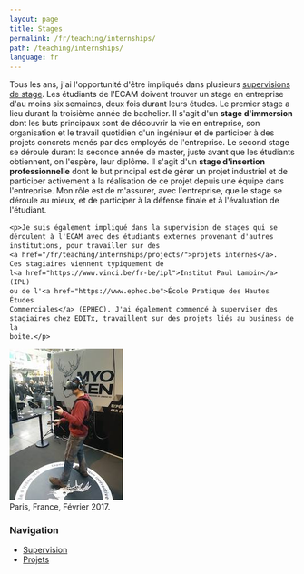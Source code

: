 ```yaml
---
layout: page
title: Stages
permalink: /fr/teaching/internships/
path: /teaching/internships/
language: fr
---
```


<div class="page-col-wrapper">
  <div class="page-col page-col-1">
    <p>Tous les ans, j'ai l'opportunité d'être impliqués dans plusieurs
    <a href="/fr/teaching/internships/supervision/">supervisions de stage</a>.
    Les étudiants de l'ECAM doivent trouver un stage en entreprise d'au moins
    six semaines, deux fois durant leurs études. Le premier stage a lieu durant
    la troisième année de bachelier. Il s'agit d'un <b>stage d'immersion</b>
    dont les buts principaux sont de découvrir la vie en entreprise, son
    organisation et le travail quotidien d'un ingénieur et de participer à des
    projets concrets menés par des employés de l'entreprise. Le second stage se
    déroule durant la seconde année de master, juste avant que les étudiants
    obtiennent, on l'espère, leur diplôme. Il s'agit d'un <b>stage d'insertion
    professionnelle</b> dont le but principal est de gérer un projet industriel
    et de participer activement à la réalisation de ce projet depuis une équipe
    dans l'entreprise. Mon rôle est de m'assurer, avec l'entreprise, que le
    stage se déroule au mieux, et de participer à la défense finale et à
    l'évaluation de l'étudiant.</p>

    <p>Je suis également impliqué dans la supervision de stages qui se
    déroulent à l'ECAM avec des étudiants externes provenant d'autres
    institutions, pour travailler sur des
    <a href="/fr/teaching/internships/projects/">projets internes</a>.
    Ces stagiaires viennent typiquement de
    l<a href="https://www.vinci.be/fr-be/ipl">Institut Paul Lambin</a> (IPL)
    ou de l'<a href="https://www.ephec.be">École Pratique des Hautes Études
    Commerciales</a> (EPHEC). J'ai également commencé à superviser des
    stagiaires chez EDITx, travaillent sur des projets liés au business de la
    boite.</p>
  </div>
  <div class="page-col page-col-2">
    <p><img src="/images/paris.jpg" alt="Paris, France,
    Février 2017." width="200" height="267" /><br />
    Paris, France, Février 2017.</p>
    <h3>Navigation</h3>
    <ul class="navigation">
      <li><a href="/fr/teaching/internships/supervision/">Supervision</a></li>
      <li><a href="/fr/teaching/internships/projects/">Projets</a></li>
    </ul>
  </div>
</div>

